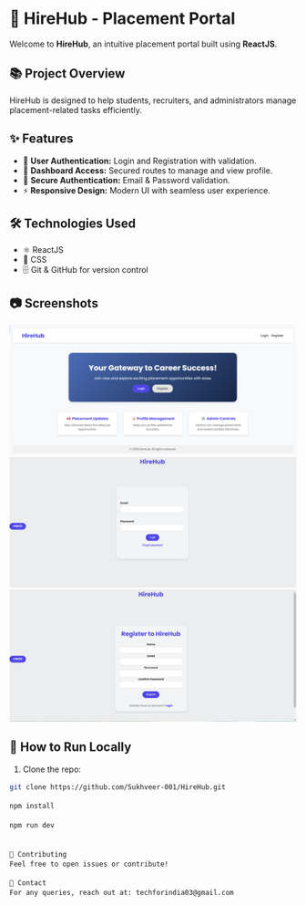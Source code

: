 # 🚀 HireHub - Placement Portal

Welcome to **HireHub**, an intuitive placement portal built using **ReactJS**.

## 📚 Project Overview
HireHub is designed to help students, recruiters, and administrators manage placement-related tasks efficiently.

## ✨ Features
- 📝 **User Authentication:** Login and Registration with validation.
- 🎯 **Dashboard Access:** Secured routes to manage and view profile.
- 🔐 **Secure Authentication:** Email & Password validation.
- ⚡️ **Responsive Design:** Modern UI with seamless user experience.

## 🛠️ Technologies Used
- ⚛️ ReactJS
- 🎨 CSS
- 🗄️ Git & GitHub for version control

## 📷 Screenshots
![Home Page](./src/assets/home.png)
![Login Page](./src/assets/login.png)
![Registration Page](./src/assets/register.png)

## 🚀 How to Run Locally
1. Clone the repo:
```bash
git clone https://github.com/Sukhveer-001/HireHub.git

npm install

npm run dev


🤝 Contributing
Feel free to open issues or contribute!

📧 Contact
For any queries, reach out at: techforindia03@gmail.com


